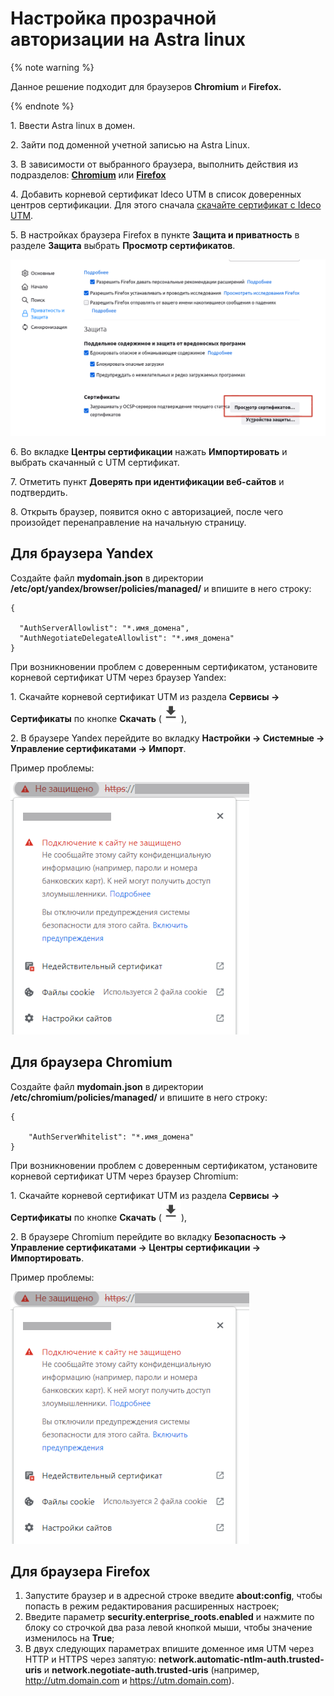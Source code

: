 # Настройка прозрачной авторизации на Astra linux

{% note warning %}

Данное решение подходит для браузеров **Chromium** и **Firefox.**

{% endnote %}

1\. Ввести Astra linux в домен.

2\. Зайти под доменной учетной записью на Astra Linux.

3\. В зависимости от выбранного браузера, выполнить действия из подразделов: [**Chromium**](authorization-astra-linux.md#dlya-brauzera-chromium) или [**Firefox**](authorization-astra-linux.md#dlya-brauzera-firefox)

4\. Добавить корневой сертификат Ideco UTM в список доверенных центров сертификации. Для этого сначала [скачайте сертификат с Ideco UTM](../../settings/services/certificates/).

5\. В настройках браузера Firefox в пункте **Защита и приватность** в разделе **Защита** выбрать **Просмотр сертификатов**.

![](../../../_images/authorization-astra-linux1.png)

6\. Во вкладке **Центры сертификации** нажать **Импортировать** и выбрать скачанный с UTM сертификат.

7\. Отметить пункт **Доверять при идентификации веб-сайтов** и подтвердить.

8\. Открыть браузер, появится окно с авторизацией, после чего произойдет перенаправление на начальную страницу.

## Для браузера **Yandex**

Создайте файл **mydomain.json** в директории **/etc/opt/yandex/browser/policies/managed/** и впишите в него строку:

```
{ 

  "AuthServerAllowlist": "*.имя_домена",
  "AuthNegotiateDelegateAllowlist": "*.имя_домена"
}
```

При возникновении проблем с доверенным сертификатом, установите корневой сертификат UTM через браузер Yandex:

1\. Скачайте корневой сертификат UTM из раздела **Сервисы -> Сертификаты** по кнопке **Скачать** (![](../../../_images/icon-download.png)),

2\. В браузере Yandex перейдите во вкладку **Настройки -> Системные -> Управление сертификатами -> Импорт**.

Пример проблемы:

![](../../../_images/authorization-astra-linux.png)

## Для браузера **Chromium**

Создайте файл **mydomain.json** в директории **/etc/chromium/policies/managed/** и впишите в него строку:

```
{

    "AuthServerWhitelist": "*.имя_домена"
}
```

При возникновении проблем с доверенным сертификатом, установите корневой сертификат UTM через браузер Chromium:

1\. Скачайте корневой сертификат UTM из раздела **Сервисы -> Сертификаты** по кнопке **Скачать** (![](../../../_images/icon-download.png)),

2\. В браузере Chromium перейдите во вкладку **Безопасность -> Управление сертификатами -> Центры сертификации -> Импортировать**.

Пример проблемы:

![](../../../_images/authorization-astra-linux.png)

## Для браузера **Firefox**

1. Запустите браузер и в адресной строке введите **about:config**, чтобы попасть в режим редактирования расширенных настроек;
2. Введите параметр **security.enterprise\_roots.enabled** и нажмите по блоку со строчкой два раза левой кнопкой мыши, чтобы значение изменилось на **True**;
3. В двух следующих параметрах впишите доменное имя UTM через HTTP и HTTPS через запятую: **network.automatic-ntlm-auth.trusted-uris** и **network.negotiate-auth.trusted-uris** (например, http://utm.domain.com и https://utm.domain.com).